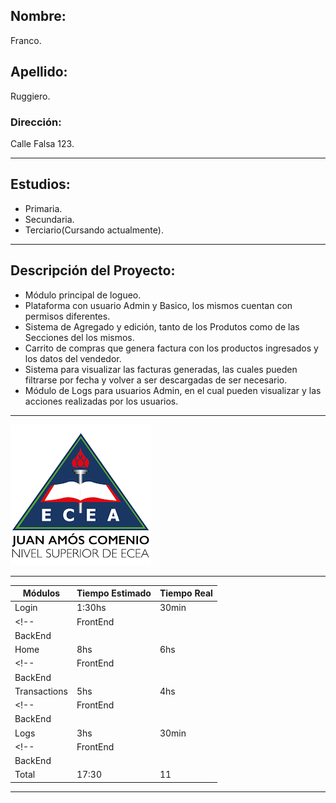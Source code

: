 ## Nombre: 
Franco. 
## Apellido:
Ruggiero.
### Dirección:
Calle Falsa 123.

----

## Estudios:

- Primaria.
- Secundaria.
- Terciario(Cursando actualmente).

---

## Descripción del Proyecto:
- Módulo principal de logueo.
- Plataforma con usuario Admin y Basico, los mismos cuentan con permisos diferentes.
- Sistema de Agregado y edición, tanto de los Produtos como de las Secciones del los mismos.
- Carrito de compras que genera factura con los productos ingresados y los datos del vendedor.
- Sistema para visualizar las facturas generadas, las cuales pueden filtrarse por fecha y volver a ser descargadas de ser necesario.
- Módulo de Logs para usuarios Admin, en el cual pueden visualizar y las acciones realizadas por los usuarios.

---

![Logo de la universidad](./src/public/img/fecea.png "Logo Facultad")

---

| Módulos | Tiempo Estimado | Tiempo Real |
|----------|-----------|--------------|
| Login | 1:30hs | 30min |
<!-- |FrontEnd|||
|BackEnd||| -->
| Home | 8hs | 6hs |
<!-- |FrontEnd|||
|BackEnd||| -->
| Transactions | 5hs | 4hs |
<!-- |FrontEnd|||
|BackEnd||| -->
| Logs | 3hs | 30min |
<!-- |FrontEnd|||
|BackEnd||| -->
| Total | 17:30 | 11 |

---


